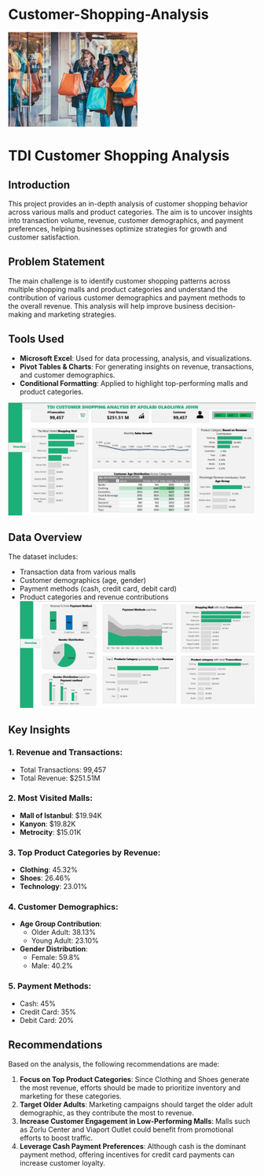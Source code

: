 # Customer-Shopping-Analysis
![](download.jfif)
# TDI Customer Shopping Analysis

## Introduction
This project provides an in-depth analysis of customer shopping behavior across various malls and product categories. The aim is to uncover insights into transaction volume, revenue, customer demographics, and payment preferences, helping businesses optimize strategies for growth and customer satisfaction.

## Problem Statement
The main challenge is to identify customer shopping patterns across multiple shopping malls and product categories and understand the contribution of various customer demographics and payment methods to the overall revenue. This analysis will help improve business decision-making and marketing strategies.

## Tools Used
- **Microsoft Excel**: Used for data processing, analysis, and visualizations.
- **Pivot Tables & Charts**: For generating insights on revenue, transactions, and customer demographics.
- **Conditional Formatting**: Applied to highlight top-performing malls and product categories.

![](TDI1.jpg)
## Data Overview
The dataset includes:
- Transaction data from various malls
- Customer demographics (age, gender)
- Payment methods (cash, credit card, debit card)
- Product categories and revenue contributions
![](TDI2.jpg)
## Key Insights
### 1. Revenue and Transactions:
- Total Transactions: 99,457
- Total Revenue: $251.51M

### 2. Most Visited Malls:
- **Mall of Istanbul**: $19.94K
- **Kanyon**: $19.82K
- **Metrocity**: $15.01K

### 3. Top Product Categories by Revenue:
- **Clothing**: 45.32%
- **Shoes**: 26.46%
- **Technology**: 23.01%

### 4. Customer Demographics:
- **Age Group Contribution**:
  - Older Adult: 38.13%
  - Young Adult: 23.10%
- **Gender Distribution**:
  - Female: 59.8%
  - Male: 40.2%

### 5. Payment Methods:
- Cash: 45%
- Credit Card: 35%
- Debit Card: 20%

## Recommendations
Based on the analysis, the following recommendations are made:
1. **Focus on Top Product Categories**: Since Clothing and Shoes generate the most revenue, efforts should be made to prioritize inventory and marketing for these categories.
2. **Target Older Adults**: Marketing campaigns should target the older adult demographic, as they contribute the most to revenue.
3. **Increase Customer Engagement in Low-Performing Malls**: Malls such as Zorlu Center and Viaport Outlet could benefit from promotional efforts to boost traffic.
4. **Leverage Cash Payment Preferences**: Although cash is the dominant payment method, offering incentives for credit card payments can increase customer loyalty.

